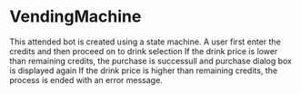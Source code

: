 # VendingMachine
This attended bot is created using a state machine.
A user first enter the credits and then proceed on to drink selection
If the drink price is lower than remaining credits, the purchase is successull and purchase dialog box is displayed again
If the drink price is higher than remaining credits, the process is ended with an error message.
